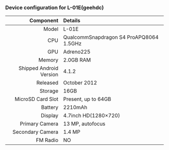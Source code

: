 ### Device configuration for L-01E(geehdc)
<center>

Component   | Details
-------:|:-------------------------
Model   | L-01E
CPU     | QualcommSnapdragon S4 ProAPQ8064 1.5GHz
GPU     | Adreno225
Memory  | 2.0GB RAM
Shipped Android Version | 4.1.2
Released | October 2012
Storage | 16GB
MicroSD Card Slot | Present, up to 64GB
Battery | 2210mAh
Display | 4.7inch HD(1280×720)
Primary Camera  | 13 MP,  autofocus
Secondary Camera | 1.4 MP
FM Radio | NO



